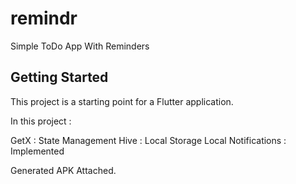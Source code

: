 # remindr

Simple ToDo App With Reminders

## Getting Started

This project is a starting point for a Flutter application.

In this project :

GetX : State Management
Hive : Local Storage
Local Notifications : Implemented

Generated APK Attached.